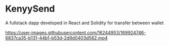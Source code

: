 # KenyySend

A fullstack dapp developed in React and Solidity for transfer between wallet


https://user-images.githubusercontent.com/16244953/169924746-6837ca35-b131-44b1-b53d-2d9d0403d562.mp4

